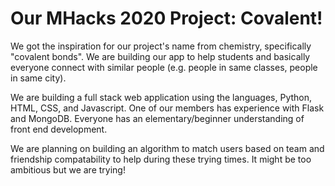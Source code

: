 # Our MHacks 2020 Project: Covalent! 

We got the inspiration for our project's name from chemistry, specifically "covalent bonds". We are building our app to help students and basically everyone connect with similar people (e.g. people in same classes, people in same city).

We are building a full stack web application using the languages, Python, HTML, CSS, and Javascript. One of our members has experience with Flask and MongoDB. Everyone has an elementary/beginner understanding of front end development. 

We are planning on building an algorithm to match users based on team and friendship compatability to help during these trying times. It might be too ambitious but we are trying!

